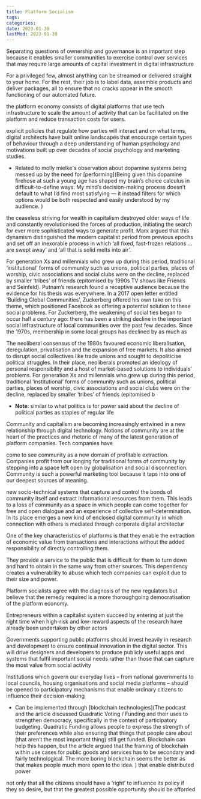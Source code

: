 ```yaml
---
title: Platform Socialism
tags:
categories:
date: 2023-01-30
lastMod: 2023-01-30
---
```

Separating questions of ownership and governance is an important step because it enables smaller communities to exercise control over services that may require large amounts of capital investment in digital infrastructure

For a privileged few, almost anything can be streamed or delivered straight to your home. For the rest, their job is to label data, assemble products and deliver packages, all to ensure that no cracks appear in the smooth functioning of our automated future.

the platform economy consists of digital platforms that use tech infrastructure to scale the amount of activity that can be facilitated on the platform and reduce transaction costs for users.

explicit policies that regulate how parties will interact and on what terms, digital architects have built online landscapes that encourage certain types of behaviour through a deep understanding of human psychology and motivations built up over decades of social psychology and marketing studies.

  + Related to molly mielke's observation about dopamine systems being messed up by the need for [performing](Being given this dopamine firehose at such a young age has shaped my brain’s choice calculus in difficult-to-define ways. My mind’s decision-making process doesn’t default to what I’d find most satisfying — it instead filters for which options would be both respected and easily understood by my audience.
)

the ceaseless striving for wealth in capitalism destroyed older ways of life and constantly revolutionised the forces of production, initiating the search for ever more sophisticated ways to generate profit. Marx argued that this dynamism distinguished the modern capitalist period from previous epochs and set off an inexorable process in which ‘all fixed, fast-frozen relations … are swept away’ and ‘all that is solid melts into air’.

For generation Xs and millennials who grew up during this period, traditional ‘institutional’ forms of community such as unions, political parties, places of worship, civic associations and social clubs were on the decline, replaced by smaller ‘tribes’ of friends (epitomised by 1990s TV shows like Friends and Seinfeld). Putnam’s research found a receptive audience because the evidence for his thesis was everywhere.
In a 2017 open letter entitled ‘Building Global Communities’, Zuckerberg offered his own take on this theme, which positioned Facebook as offering a potential solution to these social problems. For Zuckerberg, the weakening of social ties began to occur half a century ago:
there has been a striking decline in the important social infrastructure of local communities over the past few decades. Since the 1970s, membership in some local groups has declined by as much as

The neoliberal consensus of the 1980s favoured economic liberalisation, deregulation, privatisation and the expansion of free markets. It also aimed to disrupt social collectives like trade unions and sought to depoliticise political struggles. In their place, neoliberals promoted an ideology of personal responsibility and a host of market-based solutions to individuals’ problems. For generation Xs and millennials who grew up during this period, traditional ‘institutional’ forms of community such as unions, political parties, places of worship, civic associations and social clubs were on the decline, replaced by smaller ‘tribes’ of friends (epitomised b

  + **Note**: similar to what politics is for power said about the decline of political parties as staples of regular life

Community and capitalism are becoming increasingly entwined in a new relationship through digital technology. Notions of community are at the heart of the practices and rhetoric of many of the latest generation of platform companies. Tech companies have

come to see community as a new domain of profitable extraction. Companies profit from our longing for traditional forms of community by stepping into a space left open by globalisation and social disconnection. Community is such a powerful marketing tool because it taps into one of our deepest sources of meaning.

new socio-technical systems that capture and control the bonds of community itself and extract informational resources from them. This leads to a loss of community as a space in which people can come together for free and open dialogue and an experience of collective self-determination. In its place emerges a new kind of enclosed digital community in which connection with others is mediated through corporate digital architectur

One of the key characteristics of platforms is that they enable the extraction of economic value from transactions and interactions without the added responsibility of directly controlling them.

They provide a service to the public that is difficult for them to turn down and hard to obtain in the same way from other sources. This dependency creates a vulnerability to abuse which tech companies can exploit due to their size and power.

Platform socialists agree with the diagnosis of the new regulators but believe that the remedy required is a more thoroughgoing democratisation of the platform economy.

Entrepreneurs within a capitalist system succeed by entering at just the right time when high-risk and low-reward aspects of the research have already been undertaken by other actors

Governments supporting public platforms should invest heavily in research and development to ensure continual innovation in the digital sector. This will drive designers and developers to produce publicly useful apps and systems that fulfil important social needs rather than those that can capture the most value from social activity

Institutions which govern our everyday lives – from national governments to local councils, housing organisations and social media platforms – should be opened to participatory mechanisms that enable ordinary citizens to influence their decision-making

  + Can be implemented through [blockchain technologies](The podcast and the article discussed Quadratic Voting / Funding and their uses to strengthen democracy, specifically in the context of participatory budgeting. Quadratic Funding allows people to express the strength of their preferences while also ensuring that things that people care about (that aren’t the most important thing) still get funded. Blockchain can help this happen, but the article argued that the framing of blockchain within use cases for public goods and services has to be secondary and fairly technological. The more boring blockchain seems the better as that makes people much more open to the idea.
) that enable distributed power

not only that all the citizens should have a ‘right’ to influence its policy if they so desire, but that the greatest possible opportunity should be afforded
